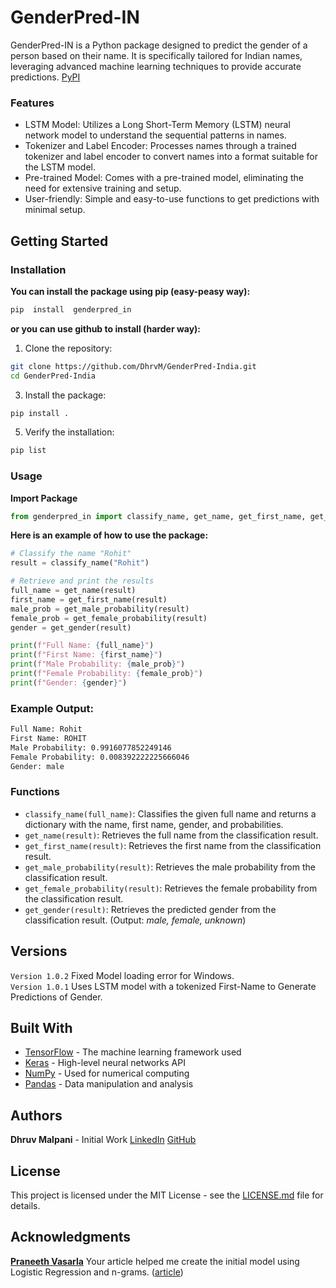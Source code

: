 
# GenderPred-IN
GenderPred-IN is a Python package designed to predict the gender of a person based on their name. It is specifically tailored for Indian names, leveraging advanced machine learning techniques to provide accurate predictions.
[PyPI](https://pypi.org/project/genderpred-in/1.0.1/)

### Features
- LSTM Model: Utilizes a Long Short-Term Memory (LSTM) neural network model to understand the sequential patterns in names.
- Tokenizer and Label Encoder: Processes names through a trained tokenizer and label encoder to convert names into a format suitable for the LSTM model.
- Pre-trained Model: Comes with a pre-trained model, eliminating the need for extensive training and setup.
- User-friendly: Simple and easy-to-use functions to get predictions with minimal setup.


## Getting Started
### Installation
**You can install the package using pip (easy-peasy way):**
```bash
pip  install  genderpred_in
```
**or you can use **github** to install (harder way):**

 1. Clone the repository:
 ```bash
 git clone https://github.com/DhrvM/GenderPred-India.git
cd GenderPred-India
 ```
 3. Install the package:
 ```bash
 pip install .
```
 5. Verify the installation:
 ```bash
 pip list
 ```

### Usage

**Import Package**
```python
from genderpred_in import classify_name, get_name, get_first_name, get_male_probability, get_female_probability, get_gender
```
**Here is an example of how to use the package:**
```python
# Classify the name "Rohit"
result = classify_name("Rohit")

# Retrieve and print the results
full_name = get_name(result)
first_name = get_first_name(result)
male_prob = get_male_probability(result)
female_prob = get_female_probability(result)
gender = get_gender(result)

print(f"Full Name: {full_name}")
print(f"First Name: {first_name}")
print(f"Male Probability: {male_prob}")
print(f"Female Probability: {female_prob}")
print(f"Gender: {gender}")
```

### Example Output:

```bash
Full Name: Rohit
First Name: ROHIT
Male Probability: 0.9916077852249146
Female Probability: 0.008392222225666046
Gender: male
```

### Functions
-   `classify_name(full_name)`: Classifies the given full name and returns a dictionary with the name, first name, gender, and probabilities.
-   `get_name(result)`: Retrieves the full name from the classification result.
-   `get_first_name(result)`: Retrieves the first name from the classification result.
-   `get_male_probability(result)`: Retrieves the male probability from the classification result.
-   `get_female_probability(result)`: Retrieves the female probability from the classification result.
-   `get_gender(result)`: Retrieves the predicted gender from the classification result. (Output: *male, female, unknown*)

## Versions
`Version 1.0.2` Fixed Model loading error for Windows.\
`Version 1.0.1` Uses LSTM model with a tokenized First-Name to Generate Predictions of Gender.


## Built With

-   [TensorFlow](https://www.tensorflow.org/) - The machine learning framework used
-   [Keras](https://keras.io/) - High-level neural networks API
-   [NumPy](https://numpy.org/) - Used for numerical computing
-   [Pandas](https://pandas.pydata.org/) - Data manipulation and analysis

## Authors
**Dhruv Malpani** - Initial Work
[LinkedIn](https://www.linkedin.com/in/dhruv-malpani/)
[GitHub](https://github.com/DhrvM)

## License

This project is licensed under the MIT License - see the [LICENSE.md](LICENSE.md) file for details.

## Acknowledgments
[**Praneeth Vasarla**](https://medium.com/@praneethvaasarla)
Your article helped me create the initial model using Logistic Regression and n-grams. ([article](https://medium.com/@praneethvaasarla/how-i-used-nlp-to-predict-the-gender-for-indian-names-df0ae30c275b))
